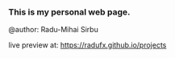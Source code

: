 ### This is my personal web page.

@author: Radu-Mihai Sirbu

live preview at: https://radufx.github.io/projects

